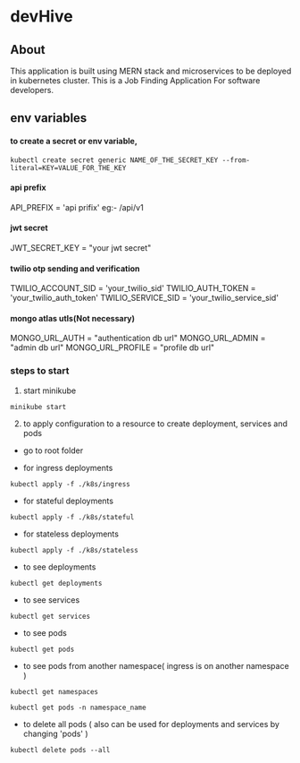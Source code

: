 # devHive

## About
This application is built using MERN stack and microservices to be deployed in kubernetes cluster.
This is a Job Finding Application For software developers.


## env variables

#### to create a secret or env variable,

```
kubectl create secret generic NAME_OF_THE_SECRET_KEY --from-literal=KEY=VALUE_FOR_THE_KEY
```

#### api prefix

API_PREFIX = 'api prifix' eg:- /api/v1

#### jwt secret

JWT_SECRET_KEY = "your jwt secret"

#### twilio otp sending and verification

TWILIO_ACCOUNT_SID = 'your_twilio_sid'
TWILIO_AUTH_TOKEN = 'your_twilio_auth_token'
TWILIO_SERVICE_SID = 'your_twilio_service_sid'

#### mongo atlas utls(Not necessary)

MONGO_URL_AUTH = "authentication db url"
MONGO_URL_ADMIN = "admin db url"
MONGO_URL_PROFILE = "profile db url"


### steps to start

1. start minikube

```
minikube start

```

2.  to apply configuration to a resource to create deployment, services and pods

- go to root folder

- for ingress deployments

```
kubectl apply -f ./k8s/ingress

```
- for stateful deployments

```
kubectl apply -f ./k8s/stateful

```
- for stateless deployments

```
kubectl apply -f ./k8s/stateless

```

- to see deployments 

```
kubectl get deployments

```
- to see services 

```
kubectl get services

```
- to see pods 

```
kubectl get pods

```    
- to see pods from another namespace( ingress is on another namespace )

```
kubectl get namespaces
```

```
kubectl get pods -n namespace_name

```    

- to delete all pods ( also can be used for deployments and services by changing 'pods' )

```
kubectl delete pods --all

```
